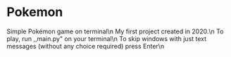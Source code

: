 # Pokemon
Simple Pokémon game on terminal\n
My first project created in 2020.\n
To play, run ,,main.py" on your terminal\n
To skip windows with just text messages (without any choice required) press Enter\n
